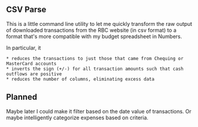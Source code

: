 CSV Parse
---------

This is a little command line utility to let me quickly transform the raw output of downloaded transactions from the RBC website (in csv format) to a format that's more compatible with my budget spreadsheet in Numbers.

In particular, it 

	* reduces the transactions to just those that came from Chequing or MasterCard accounts
	* inverts the sign (+/-) for all transaction amounts such that cash outflows are positive
	* reduces the number of columns, eliminating excess data


Planned
-------

Maybe later I could make it filter based on the date value of transactions. Or maybe intelligently categorize expenses based on criteria.